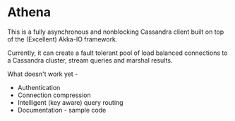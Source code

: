# Athena

This is a fully asynchronous and nonblocking Cassandra client built on top of the (Excellent) Akka-IO framework.

Currently, it can create a fault tolerant pool of load balanced connections to a Cassandra cluster, stream queries and marshal results.

What doesn't work yet -

* Authentication
* Connection compression
* Intelligent (key aware) query routing
* Documentation - sample code



